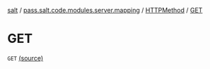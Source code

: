 [salt](../../index.md) / [pass.salt.code.modules.server.mapping](../index.md) / [HTTPMethod](index.md) / [GET](./-g-e-t.md)

# GET

`GET` [(source)](https://github.com/kurbaniec-tgm/salt/tree/master/code/modules/server/mapping/HTTPMethod.kt#L4)